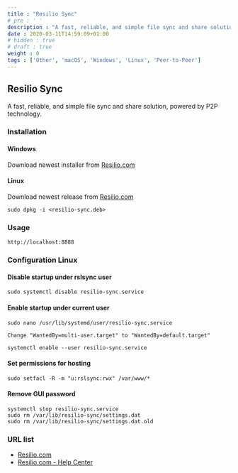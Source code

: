 ```yaml
---
title : "Resilio Sync"
# pre : ' '
description : "A fast, reliable, and simple file sync and share solution, powered by P2P technology."
date : 2020-03-11T14:59:09+01:00
# hidden : true
# draft : true
weight : 0
tags : ['Other', 'macOS', 'Windows', 'Linux', 'Peer-to-Peer']
---
```


## Resilio Sync

A fast, reliable, and simple file sync and share solution, powered by P2P technology.

### Installation

#### Windows

Download newest installer from [Resilio.com](https://download-cdn.resilio.com/stable/windows64/Resilio-Sync_x64.exe)

#### Linux

Download newest release from [Resilio.com](https://help.resilio.com/hc/en-us/articles/206178924)

```plain
sudo dpkg -i <resilio-sync.deb>
```

### Usage

```plain
http://localhost:8888
```

### Configuration Linux

#### Disable startup under rslsync user

```plain
sudo systemctl disable resilio-sync.service
```

#### Enable startup under current user

```plain
sudo nano /usr/lib/systemd/user/resilio-sync.service

Change "WantedBy=multi-user.target" to "WantedBy=default.target"
```

```plain
systemctl enable --user resilio-sync.service
```

#### Set permissions for hosting

```plain
sudo setfacl -R -m "u:rslsync:rwx" /var/www/*
```

#### Remove GUI password

```plain
systemctl stop resilio-sync.service
sudo rm /var/lib/resilio-sync/settings.dat
sudo rm /var/lib/resilio-sync/settings.dat.old
```

### URL list

* [Resilio.com](https://www.resilio.com)
* [Resilio.com - Help Center](https://help.resilio.com/hc/en-us)
